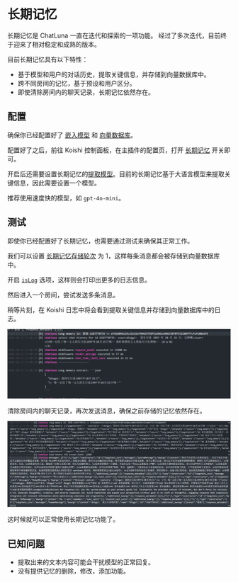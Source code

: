 # 长期记忆

长期记忆是 ChatLuna 一直在迭代和探索的一项功能。
经过了多次迭代，目前终于迎来了相对稳定和成熟的版本。

目前长期记忆具有以下特性：

- 基于模型和用户的对话历史，提取关键信息，并存储到向量数据库中。
- 跨不同房间的记忆，基于预设和用户区分。
- 即使清除房间内的聊天记录，长期记忆依然存在。

## 配置

确保你已经配置好了 [嵌入模型](../configure-embedding-model/introduction.md) 和 [向量数据库](../configure-vector-database/introduction.md)。

配置好了之后，前往 Koishi 控制面板，在主插件的配置页，打开 [长期记忆](../useful-configurations.md#longmemory) 开关即可。

开启后还需要设置长期记忆的[提取模型](../useful-configurations.md#longmemoryextractmodel)。目前的长期记忆基于大语言模型来提取关键信息，因此需要设置一个模型。

推荐使用速度快的模型，如 `gpt-4o-mini`。

## 测试

即使你已经配置好了长期记忆，也需要通过测试来确保其正常工作。

我们可以设置 [长期记忆存储轮次](../useful-configurations.md#longmemoryinterval) 为 1，这样每条消息都会被存储到向量数据库中。

开启 [`isLog`](../useful-configurations.md#islog) 选项，这样则会打印出更多的日志信息。

然后进入一个房间，尝试发送多条消息。

稍等片刻，在 Koishi 日志中将会看到提取关键信息并存储到向量数据库中的日志。

![alt text](../../public/images/image-27.png)

清除房间内的聊天记录，再次发送消息，确保之前存储的记忆依然存在。

![alt](../../public/images/image-28.png)

这时候就可以正常使用长期记忆功能了。

## 已知问题

- 提取出来的文本内容可能会干扰模型的正常回复。
- 没有提供记忆的删除，修改，添加功能。
